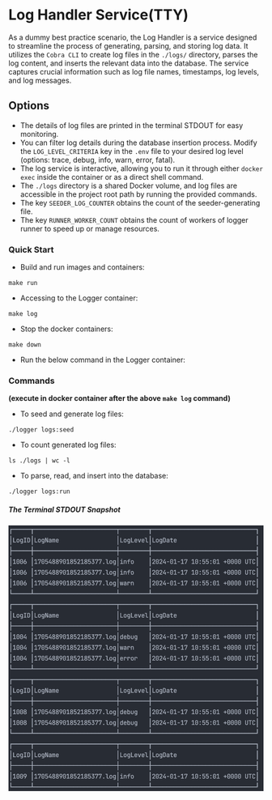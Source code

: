 # Log Handler Service(TTY)

As a dummy best practice scenario, the Log Handler is a service designed to streamline the process of generating, parsing, and storing log data. 
It utilizes the `Cobra CLI` to create log files in the `./logs/` directory, parses the log content, and inserts 
the relevant data into the database. The service captures crucial information such as log file names, timestamps, 
log levels, and log messages.

## Options

- The details of log files are printed in the terminal STDOUT for easy monitoring.
- You can filter log details during the database insertion process. Modify the `LOG_LEVEL_CRITERIA` key in the `.env` file to your desired log level (options: trace, debug, info, warn, error, fatal).
- The log service is interactive, allowing you to run it through either `docker exec` inside the container or as a direct shell command.
- The `./logs` directory is a shared Docker volume, and log files are accessible in the project root path by running the provided commands.
- The key `SEEDER_LOG_COUNTER` obtains the count of the seeder-generating file.
- The key `RUNNER_WORKER_COUNT` obtains the count of workers of logger runner to speed up or manage resources.

### Quick Start

- Build and run images and containers:

```shell
make run
```

- Accessing to the Logger container:

```shell
make log
```

- Stop the docker containers:

```shell
make down
```

- Run the below command in the Logger container:

### Commands
**(execute in docker container after the above `make log` command)**

- To seed and generate log files:

```shell
./logger logs:seed
```

- To count generated log files:

```shell
ls ./logs | wc -l
```

- To parse, read, and insert into the database:

```shell
./logger logs:run
```

##### The Terminal STDOUT Snapshot

![snapshot](./stdout.png)

